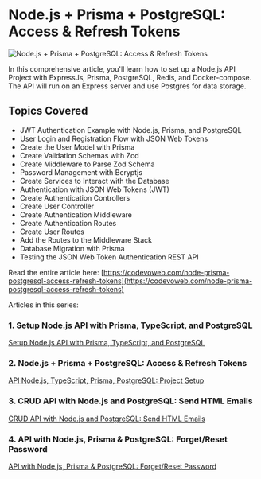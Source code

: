 # Node.js + Prisma + PostgreSQL: Access & Refresh Tokens

![Node.js + Prisma + PostgreSQL: Access & Refresh Tokens](https://codevoweb.com/wp-content/uploads/2022/05/Node.js-Prisma-PostgreSQL-Access-Refresh-Tokens.webp)

In this comprehensive article, you'll learn how to set up a Node.js API Project with ExpressJs, Prisma, PostgreSQL, Redis, and Docker-compose. The API will run on an Express server and use Postgres for data storage.

## Topics Covered

- JWT Authentication Example with Node.js, Prisma, and PostgreSQL
- User Login and Registration Flow with JSON Web Tokens
- Create the User Model with Prisma
- Create Validation Schemas with Zod
- Create Middleware to Parse Zod Schema
- Password Management with Bcryptjs
- Create Services to Interact with the Database
- Authentication with JSON Web Tokens (JWT)
- Create Authentication Controllers
- Create User Controller
- Create Authentication Middleware
- Create Authentication Routes
- Create User Routes
- Add the Routes to the Middleware Stack
- Database Migration with Prisma
- Testing the JSON Web Token Authentication REST API

Read the entire article here: [https://codevoweb.com/node-prisma-postgresql-access-refresh-tokens](https://codevoweb.com/node-prisma-postgresql-access-refresh-tokens)

Articles in this series:

### 1. Setup Node.js API with Prisma, TypeScript, and PostgreSQL

[Setup Node.js API with Prisma, TypeScript, and PostgreSQL](https://codevoweb.com/api-node-typescript-prisma-postgresql-project-setup)

### 2. Node.js + Prisma + PostgreSQL: Access & Refresh Tokens

[API Node.js, TypeScript, Prisma, PostgreSQL: Project Setup](https://codevoweb.com/node-prisma-postgresql-access-refresh-tokens)

### 3. CRUD API with Node.js and PostgreSQL: Send HTML Emails

[CRUD API with Node.js and PostgreSQL: Send HTML Emails](https://codevoweb.com/crud-api-node-js-and-postgresql-send-html-emails)

### 4. API with Node.js, Prisma & PostgreSQL: Forget/Reset Password

[API with Node.js, Prisma & PostgreSQL: Forget/Reset Password](https://codevoweb.com/crud-api-node-prisma-postgresql-reset-password)
